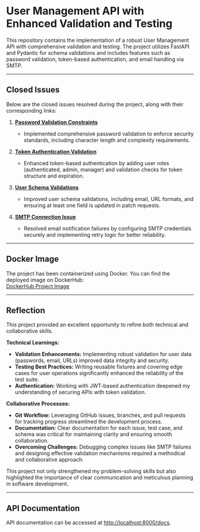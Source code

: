 
# User Management API with Enhanced Validation and Testing

This repository contains the implementation of a robust User Management API with comprehensive validation and testing. The project utilizes FastAPI and Pydantic for schema validations and includes features such as password validation, token-based authentication, and email handling via SMTP.

---

## Closed Issues

Below are the closed issues resolved during the project, along with their corresponding links:

1. **[Password Validation Constraints](https://github.com/Hk574/repository-name/issues/8)**  
   - Implemented comprehensive password validation to enforce security standards, including character length and complexity requirements.

2. **[Token Authentication Validation](https://github.com/Hk574/repository-name/issues/6)**  
   - Enhanced token-based authentication by adding user roles (authenticated, admin, manager) and validation checks for token structure and expiration.

3. **[User Schema Validations](https://github.com/Hk574/repository-name/issues/4)**  
   - Improved user schema validations, including email, URL formats, and ensuring at least one field is updated in patch requests.

4. **[SMTP Connection Issue](https://github.com/Hk574/repository-name/issues/1)**  
   - Resolved email notification failures by configuring SMTP credentials securely and implementing retry logic for better reliability.

---

## Docker Image

The project has been containerized using Docker. You can find the deployed image on DockerHub:  
[DockerHub Project Image](https://hub.docker.com/r/hk574/user-management-api/tags)

---

## Reflection

This project provided an excellent opportunity to refine both technical and collaborative skills.  

**Technical Learnings:**  
- **Validation Enhancements:** Implementing robust validation for user data (passwords, email, URLs) improved data integrity and security. 
- **Testing Best Practices:** Writing reusable fixtures and covering edge cases for user operations significantly enhanced the reliability of the test suite. 
- **Authentication:** Working with JWT-based authentication deepened my understanding of securing APIs with token validation.  

**Collaborative Processes:**  
- **Git Workflow:** Leveraging GitHub issues, branches, and pull requests for tracking progress streamlined the development process. 
- **Documentation:** Clear documentation for each issue, test case, and schema was critical for maintaining clarity and ensuring smooth collaboration.  
- **Overcoming Challenges:** Debugging complex issues like SMTP failures and designing effective validation mechanisms required a methodical and collaborative approach.

This project not only strengthened my problem-solving skills but also highlighted the importance of clear communication and meticulous planning in software development.

---

## API Documentation

API documentation can be accessed at [http://localhost:8000/docs](http://localhost:8000/docs).
